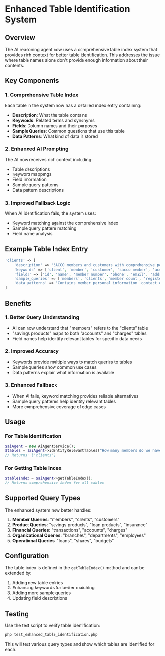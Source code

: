# Enhanced Table Identification System

## Overview

The AI reasoning agent now uses a comprehensive table index system that provides rich context for better table identification. This addresses the issue where table names alone don't provide enough information about their contents.

## Key Components

### 1. Comprehensive Table Index

Each table in the system now has a detailed index entry containing:

- **Description**: What the table contains
- **Keywords**: Related terms and synonyms
- **Fields**: Column names and their purposes
- **Sample Queries**: Common questions that use this table
- **Data Patterns**: What kind of data is stored

### 2. Enhanced AI Prompting

The AI now receives rich context including:
- Table descriptions
- Keyword mappings
- Field information
- Sample query patterns
- Data pattern descriptions

### 3. Improved Fallback Logic

When AI identification fails, the system uses:
- Keyword matching against the comprehensive index
- Sample query pattern matching
- Field name analysis

## Example Table Index Entry

```php
'clients' => [
    'description' => 'SACCO members and customers with comprehensive personal and financial information',
    'keywords' => ['client', 'member', 'customer', 'sacco member', 'account holder', 'member registration'],
    'fields' => ['id', 'name', 'member_number', 'phone', 'email', 'address', 'status', 'registration_date'],
    'sample_queries' => ['members', 'clients', 'member count', 'registered members', 'active members'],
    'data_patterns' => 'Contains member personal information, contact details, and registration status'
]
```

## Benefits

### 1. Better Query Understanding
- AI can now understand that "members" refers to the "clients" table
- "savings products" maps to both "accounts" and "charges" tables
- Field names help identify relevant tables for specific data needs

### 2. Improved Accuracy
- Keywords provide multiple ways to match queries to tables
- Sample queries show common use cases
- Data patterns explain what information is available

### 3. Enhanced Fallback
- When AI fails, keyword matching provides reliable alternatives
- Sample query patterns help identify relevant tables
- More comprehensive coverage of edge cases

## Usage

### For Table Identification
```php
$aiAgent = new AiAgentService();
$tables = $aiAgent->identifyRelevantTables("How many members do we have?");
// Returns: ['clients']
```

### For Getting Table Index
```php
$tableIndex = $aiAgent->getTableIndex();
// Returns comprehensive index for all tables
```

## Supported Query Types

The enhanced system now better handles:

1. **Member Queries**: "members", "clients", "customers"
2. **Product Queries**: "savings products", "loan products", "insurance"
3. **Financial Queries**: "transactions", "accounts", "charges"
4. **Organizational Queries**: "branches", "departments", "employees"
5. **Operational Queries**: "loans", "shares", "budgets"

## Configuration

The table index is defined in the `getTableIndex()` method and can be extended by:

1. Adding new table entries
2. Enhancing keywords for better matching
3. Adding more sample queries
4. Updating field descriptions

## Testing

Use the test script to verify table identification:
```bash
php test_enhanced_table_identification.php
```

This will test various query types and show which tables are identified for each. 